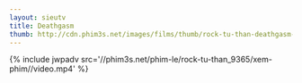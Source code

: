 ```yaml
---
layout: sieutv
title: Deathgasm
thumb: http://cdn.phim3s.net/images/films/thumb/rock-tu-than-deathgasm-2015.jpg
---
```

{% include jwpadv src='//phim3s.net/phim-le/rock-tu-than_9365/xem-phim//video.mp4' %}